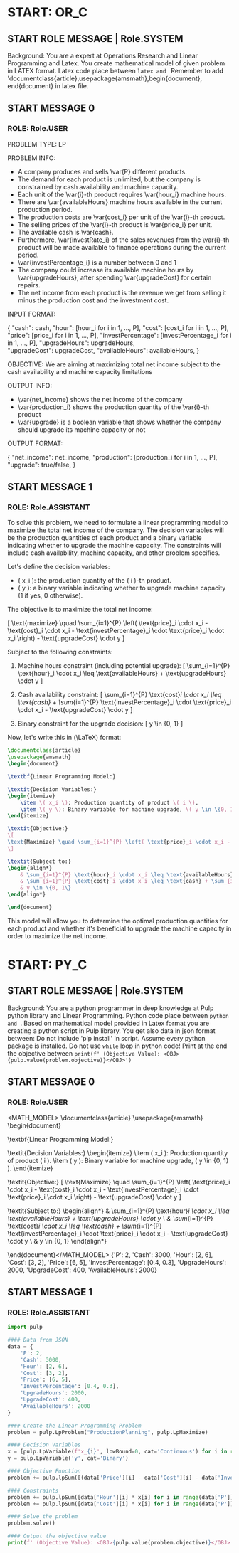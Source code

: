 # START: OR_C 
## START ROLE MESSAGE | Role.SYSTEM 
Background: You are a expert at Operations Research and Linear Programming and Latex. You create mathematical model of given problem in LATEX format. Latex code place between ```latex and ``` Remember to add 'documentclass{article},usepackage{amsmath},begin{document}, end{document} in latex file. 
## START MESSAGE 0 
### ROLE: Role.USER
<DESCRIPTION>
PROBLEM TYPE: LP

PROBLEM INFO: 

- A company produces and sells \var{P} different products. 
- The demand for each product is unlimited, but the company is constrained by cash availability and machine capacity.
- Each unit of the \var{i}-th product requires \var{hour_i} machine hours.
- There are \var{availableHours} machine hours available in the current production period.
- The production costs are \var{cost_i} per unit of the \var{i}-th product.
- The selling prices of the \var{i}-th product is \var{price_i} per unit.
- The available cash is \var{cash}.
- Furthermore, \var{investRate_i} of the sales revenues from the \var{i}-th product will be made available to finance operations during the current period.
- \var{investPercentage_i} is a number between 0 and 1
- The company could increase its available machine hours by \var{upgradeHours}, after spending \var{upgradeCost} for certain repairs. 
- The net income from each product is the revenue we get from selling it minus the production cost and the investment cost.

INPUT FORMAT:

{
    "cash": cash,
    "hour": [hour_i for i in 1, ..., P],
    "cost": [cost_i for i in 1, ..., P],
    "price": [price_i for i in 1, ..., P],
    "investPercentage": [investPercentage_i for i in 1, ..., P],
    "upgradeHours": upgradeHours,   
    "upgradeCost": upgradeCost,
    "availableHours": availableHours,
}

OBJECTIVE: We are aiming at maximizing total net income subject to the cash availability and machine capacity limitations

OUTPUT INFO:

- \var{net_income} shows the net income of the company
- \var{production_i} shows the production quantity of the \var{i}-th product
- \var{upgrade} is a boolean variable that shows whether the company should upgrade its machine capacity or not

OUTPUT FORMAT:

{
    "net_income": net_income,
    "production": [production_i for i in 1, ..., P],
    "upgrade": true/false,
}
</DESCRIPTION>


## START MESSAGE 1 
### ROLE: Role.ASSISTANT
To solve this problem, we need to formulate a linear programming model to maximize the total net income of the company. The decision variables will be the production quantities of each product and a binary variable indicating whether to upgrade the machine capacity. The constraints will include cash availability, machine capacity, and other problem specifics.

Let's define the decision variables:

- \( x_i \): the production quantity of the \( i \)-th product.
- \( y \): a binary variable indicating whether to upgrade machine capacity (1 if yes, 0 otherwise).

The objective is to maximize the total net income:

\[
\text{maximize} \quad \sum_{i=1}^{P} \left( \text{price}_i \cdot x_i - \text{cost}_i \cdot x_i - \text{investPercentage}_i \cdot \text{price}_i \cdot x_i \right) - \text{upgradeCost} \cdot y
\]

Subject to the following constraints:

1. Machine hours constraint (including potential upgrade):
   \[
   \sum_{i=1}^{P} \text{hour}_i \cdot x_i \leq \text{availableHours} + \text{upgradeHours} \cdot y
   \]

2. Cash availability constraint:
   \[
   \sum_{i=1}^{P} \text{cost}_i \cdot x_i \leq \text{cash} + \sum_{i=1}^{P} \text{investPercentage}_i \cdot \text{price}_i \cdot x_i - \text{upgradeCost} \cdot y
   \]

3. Binary constraint for the upgrade decision:
   \[
   y \in \{0, 1\}
   \]

Now, let's write this in \(\LaTeX\) format:

```latex
\documentclass{article}
\usepackage{amsmath}
\begin{document}

\textbf{Linear Programming Model:}

\textit{Decision Variables:}
\begin{itemize}
    \item \( x_i \): Production quantity of product \( i \).
    \item \( y \): Binary variable for machine upgrade, \( y \in \{0, 1\} \).
\end{itemize}

\textit{Objective:} 
\[
\text{Maximize} \quad \sum_{i=1}^{P} \left( \text{price}_i \cdot x_i - \text{cost}_i \cdot x_i - \text{investPercentage}_i \cdot \text{price}_i \cdot x_i \right) - \text{upgradeCost} \cdot y
\]

\textit{Subject to:}
\begin{align*}
    & \sum_{i=1}^{P} \text{hour}_i \cdot x_i \leq \text{availableHours} + \text{upgradeHours} \cdot y \\
    & \sum_{i=1}^{P} \text{cost}_i \cdot x_i \leq \text{cash} + \sum_{i=1}^{P} \text{investPercentage}_i \cdot \text{price}_i \cdot x_i - \text{upgradeCost} \cdot y \\
    & y \in \{0, 1\}
\end{align*}

\end{document}
```

This model will allow you to determine the optimal production quantities for each product and whether it's beneficial to upgrade the machine capacity in order to maximize the net income.

# START: PY_C 
## START ROLE MESSAGE | Role.SYSTEM 
Background: You are a python programmer in deep knowledge at Pulp python library and Linear Programming. Python code place between ```python and ```. Based on mathematical model provided in Latex format you are creating a python script in Pulp library. You get also data in json format between: <DATA></DATA> Do not include 'pip install' in script. Assume every python package is installed. Do not use `while` loop in python code! Print at the end the objective between <OBJ></OBJ> `print(f' (Objective Value): <OBJ>{pulp.value(problem.objective)}</OBJ>')` 
## START MESSAGE 0 
### ROLE: Role.USER
<MATH_MODEL>
\documentclass{article}
\usepackage{amsmath}
\begin{document}

\textbf{Linear Programming Model:}

\textit{Decision Variables:}
\begin{itemize}
    \item \( x_i \): Production quantity of product \( i \).
    \item \( y \): Binary variable for machine upgrade, \( y \in \{0, 1\} \).
\end{itemize}

\textit{Objective:} 
\[
\text{Maximize} \quad \sum_{i=1}^{P} \left( \text{price}_i \cdot x_i - \text{cost}_i \cdot x_i - \text{investPercentage}_i \cdot \text{price}_i \cdot x_i \right) - \text{upgradeCost} \cdot y
\]

\textit{Subject to:}
\begin{align*}
    & \sum_{i=1}^{P} \text{hour}_i \cdot x_i \leq \text{availableHours} + \text{upgradeHours} \cdot y \\
    & \sum_{i=1}^{P} \text{cost}_i \cdot x_i \leq \text{cash} + \sum_{i=1}^{P} \text{investPercentage}_i \cdot \text{price}_i \cdot x_i - \text{upgradeCost} \cdot y \\
    & y \in \{0, 1\}
\end{align*}

\end{document}</MATH_MODEL>
<DATA>
{'P': 2, 'Cash': 3000, 'Hour': [2, 6], 'Cost': [3, 2], 'Price': [6, 5], 'InvestPercentage': [0.4, 0.3], 'UpgradeHours': 2000, 'UpgradeCost': 400, 'AvailableHours': 2000}</DATA>


## START MESSAGE 1 
### ROLE: Role.ASSISTANT
```python
import pulp

#### Data from JSON
data = {
    'P': 2,
    'Cash': 3000,
    'Hour': [2, 6],
    'Cost': [3, 2],
    'Price': [6, 5],
    'InvestPercentage': [0.4, 0.3],
    'UpgradeHours': 2000,
    'UpgradeCost': 400,
    'AvailableHours': 2000
}

#### Create the Linear Programming Problem
problem = pulp.LpProblem("ProductionPlanning", pulp.LpMaximize)

#### Decision Variables
x = [pulp.LpVariable(f'x_{i}', lowBound=0, cat='Continuous') for i in range(data['P'])]
y = pulp.LpVariable('y', cat='Binary')

#### Objective Function
problem += pulp.lpSum([(data['Price'][i] - data['Cost'][i] - data['InvestPercentage'][i] * data['Price'][i]) * x[i] for i in range(data['P'])]) - data['UpgradeCost'] * y

#### Constraints
problem += pulp.lpSum([data['Hour'][i] * x[i] for i in range(data['P'])]) <= data['AvailableHours'] + data['UpgradeHours'] * y
problem += pulp.lpSum([data['Cost'][i] * x[i] for i in range(data['P'])]) <= data['Cash'] + pulp.lpSum([data['InvestPercentage'][i] * data['Price'][i] * x[i] for i in range(data['P'])]) - data['UpgradeCost'] * y

#### Solve the problem
problem.solve()

#### Output the objective value
print(f' (Objective Value): <OBJ>{pulp.value(problem.objective)}</OBJ>')
```

